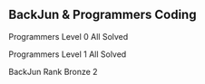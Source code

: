 ## BackJun & Programmers Coding
Programmers Level 0 All Solved
 
Programmers Level 1 All Solved

BackJun Rank Bronze 2
